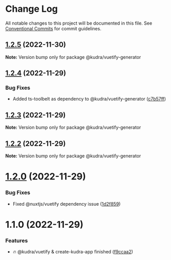 # Change Log

All notable changes to this project will be documented in this file.
See [Conventional Commits](https://conventionalcommits.org) for commit guidelines.

## [1.2.5](https://github.com/KudraJs/framework/compare/v1.2.4...v1.2.5) (2022-11-30)

**Note:** Version bump only for package @kudra/vuetify-generator

## [1.2.4](https://github.com/KudraJs/framework/compare/v1.2.3...v1.2.4) (2022-11-29)

### Bug Fixes

- Added ts-toolbelt as dependency to @kudra/vuetify-generator ([c7b57ff](https://github.com/KudraJs/framework/commit/c7b57fff748def70e711ce039eca84ad81d9c50b))

## [1.2.3](https://github.com/KudraJs/framework/compare/v1.2.2...v1.2.3) (2022-11-29)

**Note:** Version bump only for package @kudra/vuetify-generator

## [1.2.2](https://github.com/KudraJs/framework/compare/v1.2.1...v1.2.2) (2022-11-29)

**Note:** Version bump only for package @kudra/vuetify-generator

# [1.2.0](https://github.com/KudraJs/framework/compare/v1.1.0...v1.2.0) (2022-11-29)

### Bug Fixes

- Fixed @nuxtjs/vuetify dependency issue ([1d2f859](https://github.com/KudraJs/framework/commit/1d2f8596fdd637b7e5c3af71cf477356949b2a63))

# 1.1.0 (2022-11-29)

### Features

- :fire: @kudra/vuetify & create-kudra-app finished ([f9ccaa2](https://github.com/KudraJs/framework/commit/f9ccaa210d2c11152bc4fad25b543d570cac4f0c))
